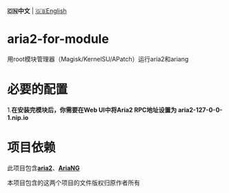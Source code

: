 **🇨🇳中文** | [🇬🇧English](README_en.md)

# aria2-for-module
用root模块管理器（Magisk/KernelSU/APatch）运行aria2和ariang

# 必要的配置
1.**在安装完模块后，你需要在Web UI中将Aria2 RPC地址设置为 aria2-127-0-0-1.nip.io**

# 项目依赖
此项目包含[**aria2**](https://github.com/aria2/aria2)、[**AriaNG**](https://github.com/mayswind/AriaNg)

本项目包含的这两个项目的文件版权归原作者所有
